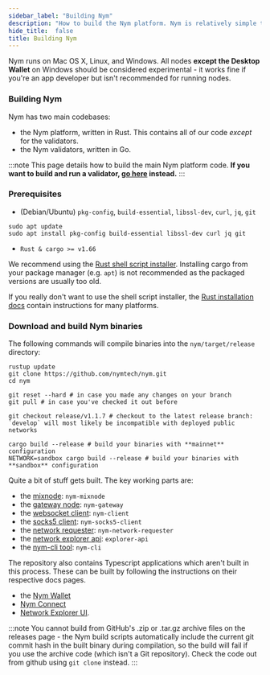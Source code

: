```yaml
---
sidebar_label: "Building Nym"
description: "How to build the Nym platform. Nym is relatively simple to build and run on Mac OS X, Linux, and Windows."
hide_title:  false
title: Building Nym
---
```


Nym runs on Mac OS X, Linux, and Windows. All nodes **except the Desktop Wallet** on Windows should be considered experimental - it works fine if you're an app developer but isn't recommended for running nodes. 

### Building Nym

Nym has two main codebases:

- the Nym platform, written in Rust. This contains all of our code _except_ for the validators.
- the Nym validators, written in Go.

:::note
This page details how to build the main Nym platform code. **If you want to build and run a validator, [go here](/docs/stable/run-nym-nodes/nodes/validators) instead.**
:::

### Prerequisites

- (Debian/Ubuntu) `pkg-config`, `build-essential`, `libssl-dev`, `curl`, `jq`, `git`

```
sudo apt update
sudo apt install pkg-config build-essential libssl-dev curl jq git
```

- `Rust & cargo >= v1.66`

We recommend using the [Rust shell script installer](https://www.rust-lang.org/tools/install). Installing cargo from your package manager (e.g. `apt`) is not recommended as the packaged versions are usually too old.

If you really don't want to use the shell script installer, the [Rust installation docs](https://forge.rust-lang.org/infra/other-installation-methods.html) contain instructions for many platforms.

### Download and build Nym binaries

The following commands will compile binaries into the `nym/target/release` directory:

```
rustup update
git clone https://github.com/nymtech/nym.git
cd nym

git reset --hard # in case you made any changes on your branch
git pull # in case you've checked it out before

git checkout release/v1.1.7 # checkout to the latest release branch: `develop` will most likely be incompatible with deployed public networks  

cargo build --release # build your binaries with **mainnet** configuration
NETWORK=sandbox cargo build --release # build your binaries with **sandbox** configuration 
```

Quite a bit of stuff gets built. The key working parts are:

* the [mixnode](/docs/stable/run-nym-nodes/nodes/mixnodes): `nym-mixnode`
* the [gateway node](/docs/stable/run-nym-nodes/nodes/gateways): `nym-gateway`
* the [websocket client](/docs/stable/integrations/websocket-client): `nym-client`
* the [socks5 client](/docs/stable/integrations/socks5-client): `nym-socks5-client`
* the [network requester](/docs/stable/run-nym-nodes/nodes/requester): `nym-network-requester`
* the [network explorer api](/docs/stable/run-nym-nodes/nodes/network-explorer): `explorer-api`
* the [nym-cli tool](/docs/stable/nym-cli): `nym-cli` 

The repository also contains Typescript applications which aren't built in this process. These can be built by following the instructions on their respective docs pages.  
* the [Nym Wallet](docs/stable/wallet) 
* [Nym Connect](/docs/stable/quickstart.nym-connect)
* [Network Explorer UI](docs/stable/run-nym-nodes/nodes/network-explorer). 

:::note
You cannot build from GitHub's .zip or .tar.gz archive files on the releases page - the Nym build scripts automatically include the current git commit hash in the built binary during compilation, so the build will fail if you use the archive code (which isn't a Git repository). Check the code out from github using `git clone` instead. 
:::


